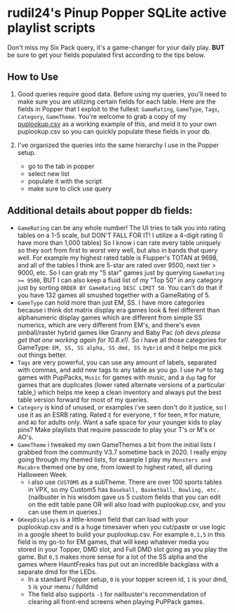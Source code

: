 # rudil24's Pinup Popper SQLite active playlist scripts
Don't miss my Six Pack query, it's a game-changer for your daily play. **BUT** be sure to get your fields populated first according to the tips below.

## How to Use
1. Good queries require good data. Before using my queries, you'll need to make sure you are utilizing certain fields for each table. Here are the fields in Popper that I exploit to the fullest: `GameRating`, `GameType`, `Tags`, `Category`, `GameTheme`. You're welcome to grab a copy of my [puplookup.csv](puplookup.csv) as a working example of this, and meld it to your own puplookup.csv so you can quickly populate these fields in your db.

2. I've organized the queries into the same hierarchy I use in the Popper setup.
    * go to the tab in popper
    * select new list
    * populate it with the script
    * make sure to click use query

## Additional details about popper db fields:
  * `GameRating` can be any whole number! The UI tries to talk you into rating tables on a 1-5 scale, but DON'T FALL FOR IT! I utilize a 4-digit rating (I have more than 1,000 tables) So I know i can rate every table uniquely so they sort from first to worst very well, but also in bands that query well. For example my highest rated table is Flupper's TOTAN at 9698, and all of the tables I think are 5-star are rated over 9500, next tier > 9000, etc. So I can grab my "5 star" games just by querying `GameRating >= 9500`, BUT I can also keep a fluid list of my "Top 50" in any category just by sorting `ORDER BY GameRating DESC LIMIT 50`. You can't do that if you have 132 games all smushed together with a GameRating of 5.
  * `GameType` can hold more than just EM, SS. I have more categories because i think dot matrix display era games look & feel different than alphanumeric display games which are different from simple SS numerics, which are very different from EM's, and there's even pinball/raster hybrid games like Granny and Baby Pac *(oh devs please get that one working again for 10.8.x!)*.  So i have all those categories for GameType: `EM, SS, SS alpha, SS dmd, SS hybrid` and it helps me pick out things better.
  * `Tags` are very powerful, you can use any amount of labels, separated with commas, and add new tags to any table as you go. I use `PuP` to tag games with PupPacks, `Music` for games with music, and a `dup` tag for games that are duplicates (lower rated alternate versions of a particular table,) which helps me keep a clean inventory and always put the best table version forward for most of my queries.
  * `Category` is kind of unused, or examples i've seen don't do it justice, so I use it as an ESRB rating. Rated `E` for everyone, `T` for teen, `M` for mature, and `AO` for adults only. Want a safe space for your younger kids to play pins? Make playlists that require passcode to play your T's or M's or AO's.
  * `GameTheme` i tweaked my own GameThemes a bit from the initial lists I grabbed from the community V3.7 sometime back in 2020. I really enjoy going through my themed lists, for example I play my `Monsters and Macabre` themed one by one, from lowest to highest rated, all during Halloween Week.
    * i also use `CUSTOM5` as a subTheme. There are over 100 sports tables in VPX, so my Custom5 has `Baseball, Basketball, Bowling, etc.` (nailbuster in his wisdom gave us 5 custom fields that you can edit on the edit table pane OR will also load with puplookup.csv, and you can use them in queries.)
  * `GKeepDisplays` is a little-known field that can load with your puplookup.csv and is a huge timesaver when you cut/paste or use logic in a google sheet to build your puplookup.csv. For example `0,1,5` in this field is my go-to for EM games, that will keep whatever media you stored in your Topper, DMD slot, and Full DMD slot going as you play the game. But `0,5` makes more sense for a lot of the SS alpha and the games where HauntFreaks has put out an incredible backglass with a separate dmd for the LEDs. 
    * In a standard Popper setup, `0` is your topper screen id, `1` is your dmd, `5` is your menu / fulldmd
    * The field also supports `-1` for nailbuster's recommendation of clearing all front-end screens when playing PuPPack games.